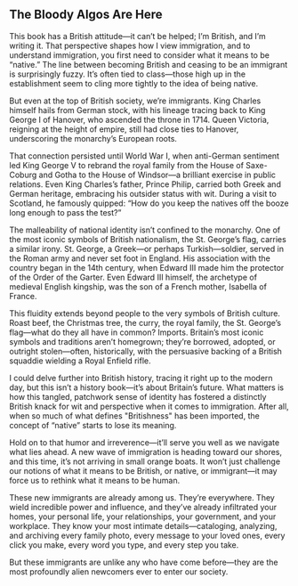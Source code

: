 



## The Bloody Algos Are Here

This book has a British attitude—it can’t be helped; I’m British, and I’m writing it. That perspective shapes how I view immigration, and to understand immigration, you first need to consider what it means to be “native.” The line between becoming British and ceasing to be an immigrant is surprisingly fuzzy. It’s often tied to class—those high up in the establishment seem to cling more tightly to the idea of being native.

But even at the top of British society, we’re immigrants. King Charles himself hails from German stock, with his lineage tracing back to King George I of Hanover, who ascended the throne in 1714. Queen Victoria, reigning at the height of empire, still had close ties to Hanover, underscoring the monarchy’s European roots.

That connection persisted until World War I, when anti-German sentiment led King George V to rebrand the royal family from the House of Saxe-Coburg and Gotha to the House of Windsor—a brilliant exercise in public relations. Even King Charles’s father, Prince Philip, carried both Greek and German heritage, embracing his outsider status with wit. During a visit to Scotland, he famously quipped: “How do you keep the natives off the booze long enough to pass the test?”

The malleability of national identity isn’t confined to the monarchy. One of the most iconic symbols of British nationalism, the St. George’s flag, carries a similar irony. St. George, a Greek—or perhaps Turkish—soldier, served in the Roman army and never set foot in England. His association with the country began in the 14th century, when Edward III made him the protector of the Order of the Garter. Even Edward III himself, the archetype of medieval English kingship, was the son of a French mother, Isabella of France.

This fluidity extends beyond people to the very symbols of British culture. Roast beef, the Christmas tree, the curry, the royal family, the St. George’s flag—what do they all have in common? Imports. Britain’s most iconic symbols and traditions aren’t homegrown; they’re borrowed, adopted, or outright stolen—often, historically, with the persuasive backing of a British squaddie wielding a Royal Enfield rifle.

I could delve further into British history, tracing it right up to the modern day, but this isn’t a history book—it’s about Britain’s future. What matters is how this tangled, patchwork sense of identity has fostered a distinctly British knack for wit and perspective when it comes to immigration. After all, when so much of what defines "Britishness" has been imported, the concept of “native” starts to lose its meaning.

Hold on to that humor and irreverence—it’ll serve you well as we navigate what lies ahead. A new wave of immigration is heading toward our shores, and this time, it’s not arriving in small orange boats. It won’t just challenge our notions of what it means to be British, or native, or immigrant—it may force us to rethink what it means to be human.

These new immigrants are already among us. They’re everywhere. They wield incredible power and influence, and they’ve already infiltrated your homes, your personal life, your relationships, your government, and your workplace. They know your most intimate details—cataloging, analyzing, and archiving every family photo, every message to your loved ones, every click you make, every word you type, and every step you take.

But these immigrants are unlike any who have come before—they are the most profoundly alien newcomers ever to enter our society.







